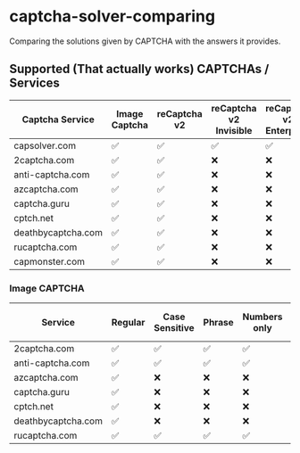 # captcha-solver-comparing
Comparing the solutions given by CAPTCHA with the answers it provides.



## Supported (That actually works) CAPTCHAs / Services

| Captcha Service    | Image Captcha | reCaptcha v2 | reCaptcha v2 Invisible | reCaptcha v2 Enterprise | reCaptcha v3 | reCaptcha v3 Enterprise | FunCaptcha | hCaptcha | hCaptcha Enterprise | Geetest V3 | Geetest V4 | DataDome Captcha | CyberSiara Captcha | AWS Captcha |
|--------------------|---------------|--------------|------------------------|-------------------------|--------------|-------------------------|------------|----------|---------------------|------------|------------|------------------|--------------------|-------------|
| capsolver.com      | ✅             | ✅            | ✅                      | ✅                       | ✅            | ✅                       | ✅          | ✅        | ✅                   | ✅          | ✅          | ✅                | ✅                  | ✅           |
| 2captcha.com       | ✅             | ✅            | ❌                      | ❌                       | ❌            | ❌                       | ❌          | ✅        | ❌                   | ✅          | ✅          | ❌                | ✅                  | ✅           |
| anti-captcha.com   | ✅             | ✅            | ❌                      | ❌                       | ❌            | ❌                       | ❌          | ✅        | ❌                   | ✅          | ✅          | ❌                | ❌                  | ❌           |
| azcaptcha.com      | ✅             | ✅            | ❌                      | ❌                       | ❌            | ❌                       | ❌          | ✅        | ❌                   | ✅          | ✅          | ❌                | ❌                  | ❌           |
| captcha.guru       | ✅             | ✅            | ❌                      | ❌                       | ❌            | ❌                       | ❌          | ✅        | ❌                   | ✅          | ✅          | ❌                | ❌                  | ❌           |
| cptch.net          | ✅             | ✅            | ❌                      | ❌                       | ❌            | ❌                       | ❌          | ✅        | ❌                   | ✅          | ✅          | ❌                | ❌                  | ❌           |
| deathbycaptcha.com | ✅             | ✅            | ❌                      | ❌                       | ❌            | ❌                       | ❌          | ✅        | ❌                   | ✅          | ✅          | ❌                | ❌                  | ❌           |
| rucaptcha.com      | ✅             | ✅            | ❌                      | ❌                       | ❌            | ❌                       | ❌          | ✅        | ❌                   | ✅          | ✅          | ❌                | ❌                  | ❌           |
| capmonster.com     | ✅             | ✅            | ❌                      | ❌                       | ❌            | ❌                       | ❌          | ✅        | ❌                   | ✅          | ✅          | ❌                | ❌                  | ❌           |


### Image CAPTCHA

| Service          | Regular | Case Sensitive | Phrase | Numbers only | Letters only | Math | Length | Language      | Comment for worker |
|------------------|---------|----------------|--------|--------------|--------------|------|--------|---------------|--------------------|
| 2captcha.com     | ✅       | ✅              | ✅      | ✅            | ✅            | ✅    | ✅      | Cyrillic/Latin| ✅                  |
| anti-captcha.com | ✅       | ✅              | ✅      | ✅            | ✅            | ✅    | ✅      | Latin         | ✅                  |
| azcaptcha.com    | ✅       | ❌              | ❌      | ❌            | ❌            | ❌    | ❌      | Latin         | ✅                  |
| captcha.guru     | ✅       | ❌              | ❌      | ❌            | ❌            | ❌    | ❌      | Latin         | ✅                  |
| cptch.net        | ✅       | ❌              | ❌      | ❌            | ❌            | ❌    | ❌      | Cyrillic/Latin| ❌                  |
| deathbycaptcha.com | ✅     | ❌              | ❌      | ❌            | ❌            | ❌    | ❌      | Latin         | ❌                  |
| rucaptcha.com    | ✅       | ✅              | ✅      | ✅            | ✅            | ✅    | ✅      | Cyrillic/Latin| ✅                  |
